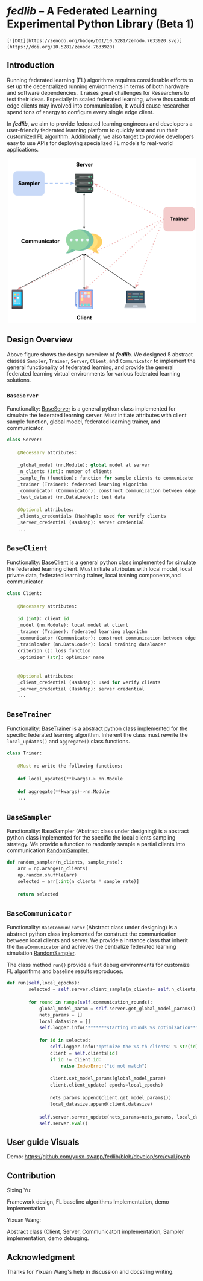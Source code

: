 # ***fedlib* – A Federated Learning Experimental Python Library (Beta 1)**


```
[![DOI](https://zenodo.org/badge/DOI/10.5281/zenodo.7633920.svg)](https://doi.org/10.5281/zenodo.7633920)
```


## **Introduction**

Running federated learning (FL) algorithms requires considerable efforts to set up the decentralized running environments in terms of both hardware and software dependencies.
It raises great challenges for Researchers to test their ideas. Especially in scaled federated learning, where thousands of edge clients may involved into communication, it would cause researcher spend tons of energy to configure every single edge client.

In ***fedlib***, we aim to provide federated learning engineers and developers a user-friendly federated learning platform to quickly test and run their customized FL algorithm. Additionally, we also target to provide developers easy to use APIs for deploying specialized FL models to real-world applications.

<!-- TODO: add image captions -->

<p align="center">
<img src="docs/img/overview.svg" alt="design overview" width="500"/>
</p>

## **Design Overview**

Above figure shows the design overview of ***fedlib***. We designed 5 abstract classes `Sampler`, `Trainer`, `Server`, `Client`, and `Communicator` to implement the general functionality of federated learning, and provide the general federated learning virtual environments for various federated learning solutions.

### **`BaseServer`**

Functionality: [BaseServer](../src/fedlib/lib/server.py) is a general python class implemented for simulate the federated learning server.
Must initiate attributes with client sample function, global model, federated learning trainer, and communicator.

```Python
class Server:   
   
    @Necessary attributes:
   
    _global_model (nn.Module): global model at server
    _n_clients (int): number of clients
    _sample_fn (function): function for sample clients to communicate
    _trainer (Trainer): federated learning algorithm
    _communicator (Communicator): construct communication between edge and server
    _test_dataset (nn.DataLoader): test data

    @Optional attributes:
    _clients_credentials (HashMap): used for verify clients
    _server_credential (HashMap): server credential
    ...
```

## **`BaseClient`**

Functionality: [BaseClient](../src/fedlib/lib/client.py) is a general python class implemented for simulate the federated learning client.
Must initiate attributes with local model, local private data, federated learning trainer, local training components,and communicator.

```Python
class Client:   
   
    @Necessary attributes:
   
    id (int): client id
    _model (nn.Module): local model at client
    _trainer (Trainer): federated learning algorithm
    _communicator (Communicator): construct communication between edge and server
    _trainloader (nn.DataLoader): local training dataloader
    criterion (): loss function
    _optimizer (str): optimizer name


    @Optional attributes:
    _client_credential (HashMap): used for verify clients
    _server_credential (HashMap): server credential
    ...
```

## **`BaseTrainer`**

Functionality: [BaseTrainer](../src/fedlib/lib/algo/base/BaseTrainer.py) is a abstract python class implemented for the specific federated learning algorithm.
Inherent the class must rewrite the `local_updates()` and `aggregate()`  class functions.

```Python
class Triner:   
   
    @Must re-write the following functions:
   
    def local_updates(**kwargs)-> nn.Module
  
    def aggregate(**kwargs)->nn.Module
    ...
```

## **`BaseSampler`**

Functionality: BaseSampler (Abstract class under designing) is a abstract python class implemented for the specific the local clients sampling strategy.
We provide a function to randomly sample a partial clients into communication [RandomSampler](../src/fedlib/lib/sampler/random_sample.py).

```python
def random_sampler(n_clients, sample_rate):
    arr = np.arange(n_clients)
    np.random.shuffle(arr)
    selected = arr[:int(n_clients * sample_rate)]

    return selected
```

## **`BaseCommunicator`**

Functionality: `BaseCommunicator` (Abstract class under designing) is a abstract python class implemented for construct the communication between local clients and server.
We provide a instance class that inherit the `BaseCommunicator` and achieves the centralize federated learning simulation [RandomSampler](../src/fedlib/simulator/base/BaseSimulator.py).

The class method `run()` provide a fast debug environments for customize FL algorithms and baseline results reproduces.

```Python
def run(self,local_epochs):
        selected = self.server.client_sample(n_clients= self.n_clients, sample_rate=self.sample_rate)
      
        for round in range(self.communication_rounds):
            global_model_param = self.server.get_global_model_params()
            nets_params = []
            local_datasize = []
            self.logger.info('*******starting rounds %s optimization******' % str(round+1))

            for id in selected:
                self.logger.info('optimize the %s-th clients' % str(id))
                client = self.clients[id]
                if id != client.id:
                    raise IndexError("id not match")
              
                client.set_model_params(global_model_param)
                client.client_update( epochs=local_epochs)
              
                nets_params.append(client.get_model_params())
                local_datasize.append(client.datasize)

            self.server.server_update(nets_params=nets_params, local_datasize=local_datasize,global_model_param= global_model_param)
            self.server.eval()
```

## **User guide Visuals**

Demo: https://github.com/yusx-swapp/fedlib/blob/develop/src/eval.ipynb

## Contribution

Sixing Yu:

Framework design, FL baseline algorithms Implementation, demo implementation.

Yixuan Wang:

Abstract class (Client, Server, Communicator) implementation, Sampler implementation, demo debuging.

## Acknowledgment

Thanks for Yixuan Wang's help in discussion and docstring writing.
